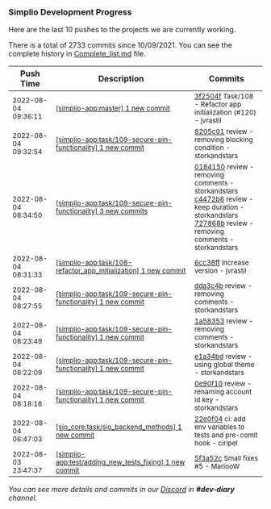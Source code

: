 
### Simplio Development Progress

Here are the last 10 pushes to the projects we are currently working.

There is a total of 2733 commits since 10/09/2021. You can see the complete history in
 [Complete_list.md](Complete_list.md) file.

| Push Time | Description | Commits |
| --- | --- | --- |
| <sub>2022-08-04 09:36:11</sub> | <sub>[[simplio-app:master] 1 new commit](https://github.com/SimplioOfficial/simplio-app/commit/3f2504fb6f805c747ceb88df501dbadce283e6c6)</sub> | <sub>[3f2504f](https://github.com/SimplioOfficial/simplio-app/commit/3f2504fb6f805c747ceb88df501dbadce283e6c6) Task/108 - Refactor app initialization (#120) - jvrastil</sub> |
| <sub>2022-08-04 09:32:54</sub> | <sub>[[simplio-app:task/109\-secure\-pin\-functionality] 1 new commit](https://github.com/SimplioOfficial/simplio-app/commit/8205c01949c60c698d7329d47e782b51fea33a14)</sub> | <sub>[8205c01](https://github.com/SimplioOfficial/simplio-app/commit/8205c01949c60c698d7329d47e782b51fea33a14) review - removing blocking condition - storkandstars</sub> |
| <sub>2022-08-04 08:34:50</sub> | <sub>[[simplio-app:task/109\-secure\-pin\-functionality] 3 new commits](https://github.com/SimplioOfficial/simplio-app/compare/dda3c4b3e16a...727868b4ec65)</sub> | <sub>[0184150](https://github.com/SimplioOfficial/simplio-app/commit/0184150dd77b0f935a5f4b8273fe7524d2e22a44) review - removing comments - storkandstars<br>[c4472b6](https://github.com/SimplioOfficial/simplio-app/commit/c4472b6e36c52ecdb4a67fb422794ad1739cdae5) review - keep duration - storkandstars<br>[727868b](https://github.com/SimplioOfficial/simplio-app/commit/727868b4ec65ca09a4a718305f82d7a0f7413628) review - removing comments - storkandstars</sub> |
| <sub>2022-08-04 08:31:33</sub> | <sub>[[simplio-app:task/108\-refactor\_app\_initialization] 1 new commit](https://github.com/SimplioOfficial/simplio-app/commit/6cc38ffd9af28564541f839c0358e110ffea926c)</sub> | <sub>[6cc38ff](https://github.com/SimplioOfficial/simplio-app/commit/6cc38ffd9af28564541f839c0358e110ffea926c) increase version - jvrastil</sub> |
| <sub>2022-08-04 08:27:55</sub> | <sub>[[simplio-app:task/109\-secure\-pin\-functionality] 1 new commit](https://github.com/SimplioOfficial/simplio-app/commit/dda3c4b3e16a38b9dbf694a7d4ff437629066d9d)</sub> | <sub>[dda3c4b](https://github.com/SimplioOfficial/simplio-app/commit/dda3c4b3e16a38b9dbf694a7d4ff437629066d9d) review - removing comments - storkandstars</sub> |
| <sub>2022-08-04 08:23:49</sub> | <sub>[[simplio-app:task/109\-secure\-pin\-functionality] 1 new commit](https://github.com/SimplioOfficial/simplio-app/commit/1a58353109d756b42fd57a71835178b080249dfb)</sub> | <sub>[1a58353](https://github.com/SimplioOfficial/simplio-app/commit/1a58353109d756b42fd57a71835178b080249dfb) review - removing comments - storkandstars</sub> |
| <sub>2022-08-04 08:22:09</sub> | <sub>[[simplio-app:task/109\-secure\-pin\-functionality] 1 new commit](https://github.com/SimplioOfficial/simplio-app/commit/e1a34bd3319fe73819cdeb9a1ff9469d62e21d73)</sub> | <sub>[e1a34bd](https://github.com/SimplioOfficial/simplio-app/commit/e1a34bd3319fe73819cdeb9a1ff9469d62e21d73) review - using global theme - storkandstars</sub> |
| <sub>2022-08-04 08:18:18</sub> | <sub>[[simplio-app:task/109\-secure\-pin\-functionality] 1 new commit](https://github.com/SimplioOfficial/simplio-app/commit/0e90f10443baaf60297e7746d8f4a026f8146fa4)</sub> | <sub>[0e90f10](https://github.com/SimplioOfficial/simplio-app/commit/0e90f10443baaf60297e7746d8f4a026f8146fa4) review - renaming account id key - storkandstars</sub> |
| <sub>2022-08-04 06:47:03</sub> | <sub>[[sio_core:task/sio\_backend\_methods] 1 new commit](https://github.com/SimplioOfficial/sio_core/commit/22e0f0461d1b70a02668dc47a0f3055001b2dd24)</sub> | <sub>[22e0f04](https://github.com/SimplioOfficial/sio_core/commit/22e0f0461d1b70a02668dc47a0f3055001b2dd24) ci: add env variables to tests and pre-comit hook - ciripel</sub> |
| <sub>2022-08-03 23:47:37</sub> | <sub>[[simplio-app:test/adding\_new\_tests\_fixing] 1 new commit](https://github.com/SimplioOfficial/simplio-app/commit/5f3a52c8763b4dc2aad50dee86cb7a121cf4aa94)</sub> | <sub>[5f3a52c](https://github.com/SimplioOfficial/simplio-app/commit/5f3a52c8763b4dc2aad50dee86cb7a121cf4aa94) Small fixes #5 - MariooW</sub> |

_You can see more details and commits in our [Discord](https://discord.gg/aKhjuwZmdP) in **#dev-diary** channel._
